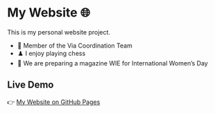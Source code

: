 # My Website 🌐

This is my personal website project.  
- 🎀 Member of the Via Coordination Team  
- ♟️ I enjoy playing chess  
- 📖 We are preparing a magazine WIE for International Women’s Day  

## Live Demo
👉 [My Website on GitHub Pages](https://fatmakuzu1.github.io/my-website/)

